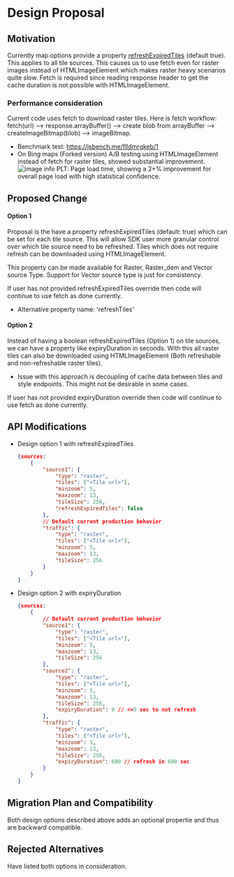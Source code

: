 # Design Proposal

## Motivation

Currently map.options provide a property [refreshExpiredTiles](https://maplibre.org/maplibre-gl-js-docs/api/map/#map-parameters) (default true). This applies to all tile sources. This causes us to use fetch even for raster images instead of HTMLImageElement which makes raster heavy scenarios quite slow. Fetch is required since reading response header to get the cache duration is not possible with HTMLImageElement.

### Performance consideration
Current code uses fetch to download raster tiles. Here is fetch workflow: fetch(url) --> response.arrayBuffer() --> create blob from arrayBuffer --> createImageBitmap(blob) --> imageBitmap.
* Benchmark test: https://jsbench.me/flldmrgkeb/1
* On Bing maps (Forked version) A/B testing using HTMLImageElement instead of fetch for raster tiles, showed substantial improvement.
![image info](https://user-images.githubusercontent.com/15951646/216262258-8912ed33-5a6e-4ee4-a80d-c26d80db005a.png)
PLT: Page load time, showing a 2+% improvement for overall page load with high statistical confidence.

## Proposed Change

#### Option 1
Proposal is the have a property refreshExpiredTiles (default: true) which can be set for each tile source. This will allow SDK user more granular control over which tile source need to be refreshed. Tiles which does not require refresh can be downloaded using HTMLImageElement.

This property can be made available for Raster, Raster_dem and Vector source Type. Support for Vector source type is just for consistency.

If user has not provided refreshExpiredTiles override then code will continue to use fetch as done currently.

* Alternative property name: 'refreshTiles'

#### Option 2
Instead of having a boolean refreshExpiredTiles (Option 1) on tile sources, we can have a property like expiryDuration in seconds. With this all raster tiles can also be downloaded using HTMLImageElement (Both refreshable and non-refreshable raster tiles).
* Issue with this approach is decoupling of cache data between tiles and style endpoints. This might not be desirable in some cases.

If user has not provided expiryDuration override then code will continue to use fetch as done currently.

## API Modifications
* Design option 1 with refreshExpiredTiles
    ```json
    {sources:
    	{
    		"source1": {
    			"type": "raster",
    			"tiles": ["<Tile url>"],
    			"minzoom": 5,
    			"maxzoom": 13,
    			"tileSize": 256,
    			"refreshExpiredTiles": false
    		},
    		// Default current production behavior
    		"traffic": {
    			"type": "raster",
    			"tiles": ["<Tile url>"],
    			"minzoom": 5,
    			"maxzoom": 13,
    			"tileSize": 256
    		}
    	}
    }
    ```

* Design option 2 with expiryDuration
    ```json
    {sources:
    	{
    	    // Default current production behavior
    	    "source1": {
    			"type": "raster",
    			"tiles": ["<Tile url>"],
    			"minzoom": 5,
    			"maxzoom": 13,
    			"tileSize": 256 
    		},
    		"source2": {
    			"type": "raster",
    			"tiles": ["<Tile url>"],
    			"minzoom": 5,
    			"maxzoom": 13,
    			"tileSize": 256,
    			"expiryDuration": 0 // <=0 sec to not refresh
    		},
    		"traffic": {
    			"type": "raster",
    			"tiles": ["<Tile url>"],
    			"minzoom": 5,
    			"maxzoom": 13,
    			"tileSize": 256,
    			"expiryDuration": 600 // refresh in 600 sec
    		}
    	}
    }
    ```

## Migration Plan and Compatibility

Both design options described above adds an optional propertie and thus are backward compatible.

## Rejected Alternatives

Have listed both options in consideration.